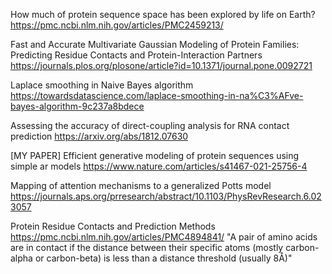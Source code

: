 How much of protein sequence space has been explored by life on Earth?
https://pmc.ncbi.nlm.nih.gov/articles/PMC2459213/

Fast and Accurate Multivariate Gaussian Modeling of Protein Families: Predicting Residue Contacts and Protein-Interaction Partners
https://journals.plos.org/plosone/article?id=10.1371/journal.pone.0092721

Laplace smoothing in Naive Bayes algorithm
https://towardsdatascience.com/laplace-smoothing-in-na%C3%AFve-bayes-algorithm-9c237a8bdece

Assessing the accuracy of direct-coupling analysis for RNA contact prediction
https://arxiv.org/abs/1812.07630

[MY PAPER] Efficient generative modeling of protein sequences using simple ar models
https://www.nature.com/articles/s41467-021-25756-4

Mapping of attention mechanisms to a generalized Potts model
https://journals.aps.org/prresearch/abstract/10.1103/PhysRevResearch.6.023057


Protein Residue Contacts and Prediction Methods
https://pmc.ncbi.nlm.nih.gov/articles/PMC4894841/
"A pair of amino acids are in contact if the distance between their specific atoms (mostly carbon-alpha or carbon-beta) is less than a distance threshold (usually 8Å)"